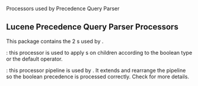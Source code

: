 ﻿
<!--
 Licensed to the Apache Software Foundation (ASF) under one or more
 contributor license agreements.  See the NOTICE file distributed with
 this work for additional information regarding copyright ownership.
 The ASF licenses this file to You under the Apache License, Version 2.0
 (the "License"); you may not use this file except in compliance with
 the License.  You may obtain a copy of the License at

     http://www.apache.org/licenses/LICENSE-2.0

 Unless required by applicable law or agreed to in writing, software
 distributed under the License is distributed on an "AS IS" BASIS,
 WITHOUT WARRANTIES OR CONDITIONS OF ANY KIND, either express or implied.
 See the License for the specific language governing permissions and
 limitations under the License.
-->

Processors used by Precedence Query Parser

## Lucene Precedence Query Parser Processors

 This package contains the 2 [](xref:Lucene.Net.QueryParsers.Flexible.Core.Processors.QueryNodeProcessor)s used by [](xref:Lucene.Net.QueryParsers.Flexible.Precedence.PrecedenceQueryParser). 

 [](xref:Lucene.Net.QueryParsers.Flexible.Precedence.Processors.BooleanModifiersQueryNodeProcessor): this processor is used to apply [](xref:Lucene.Net.QueryParsers.Flexible.Core.Nodes.ModifierQueryNode)s on [](xref:Lucene.Net.QueryParsers.Flexible.Core.Nodes.BooleanQueryNode) children according to the boolean type or the default operator. 

 [](xref:Lucene.Net.QueryParsers.Flexible.Precedence.Processors.PrecedenceQueryNodeProcessorPipeline): this processor pipeline is used by [](xref:Lucene.Net.QueryParsers.Flexible.Precedence.PrecedenceQueryParser). It extends [](xref:Lucene.Net.QueryParsers.Flexible.Standard.Processors.StandardQueryNodeProcessorPipeline) and rearrange the pipeline so the boolean precedence is processed correctly. Check [](xref:Lucene.Net.QueryParsers.Flexible.Precedence.Processors.PrecedenceQueryNodeProcessorPipeline) for more details. 